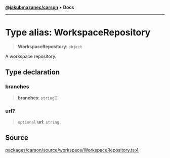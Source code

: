 [**@jakubmazanec/carson**](../README.md) • **Docs**

---

# Type alias: WorkspaceRepository

> **WorkspaceRepository**: `object`

A workspace repository.

## Type declaration

### branches

> **branches**: `string`[]

### url?

> `optional` **url**: `string`

## Source

[packages/carson/source/workspace/WorkspaceRepository.ts:4](https://github.com/jakubmazanec/tools/blob/ff982fbbc1a4d22edeaae8b283ad7d8de4b15bd8/packages/carson/source/workspace/WorkspaceRepository.ts#L4)
